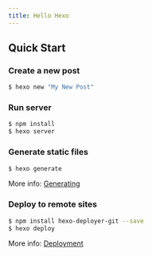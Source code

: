 ```yaml
---
title: Hello Hexo
---
```



## Quick Start

### Create a new post

``` bash
$ hexo new "My New Post"
```

### Run server

``` bash
$ npm install
$ hexo server
```

### Generate static files

``` bash
$ hexo generate
```

More info: [Generating](https://hexo.io/docs/generating.html)

### Deploy to remote sites

``` bash
$ npm install hexo-deployer-git --save
$ hexo deploy
```

More info: [Deployment](https://hexo.io/docs/deployment.html)
